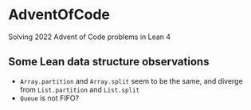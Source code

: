 # AdventOfCode
Solving 2022 Advent of Code problems in Lean 4

## Some Lean data structure observations

* `Array.partition` and `Array.split` seem to be the same, and diverge from `List.partition` and `List.split`
* `Queue` is not FIFO?